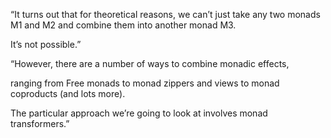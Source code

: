 “It turns out that for theoretical reasons, we can’t just take any two monads M1 and M2
and combine them into another monad M3.

It’s not possible.”

“However, there are a number of ways to combine monadic effects,

ranging from Free monads to monad zippers and views to monad coproducts (and lots more).

The particular approach we’re going to look at involves monad transformers.”
